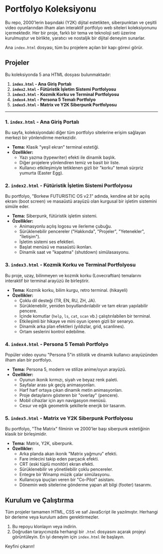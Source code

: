 # Portfolyo Koleksiyonu

Bu repo, 2000'lerin başındaki (Y2K) dijital estetikten, siberpunktan ve çeşitli video oyunlarından ilham alan interaktif portfolyo web siteleri koleksiyonunu içermektedir. Her bir proje, farklı bir tema ve teknoloji seti üzerine kurulmuştur ve birlikte, yaratıcı ve nostaljik bir dijital deneyim sunarlar.

Ana `index.html` dosyası, tüm bu projelere açılan bir kapı görevi görür.

## Projeler

Bu koleksiyonda 5 ana HTML dosyası bulunmaktadır:

1.  **`index.html` - Ana Giriş Portalı**
2.  **`index2.html` - Fütüristik İşletim Sistemi Portfolyosu**
3.  **`index3.html` - Kozmik Korku ve Terminal Portfolyosu**
4.  **`index4.html` - Persona 5 Temalı Portfolyo**
5.  **`index5.html` - Matrix ve Y2K Siberpunk Portfolyosu**

---

### 1. `index.html` - Ana Giriş Portalı

Bu sayfa, koleksiyondaki diğer tüm portfolyo sitelerine erişim sağlayan merkezi bir yönlendirme merkezidir.

-   **Tema:** Klasik "yeşil ekran" terminal estetiği.
-   **Özellikler:**
    -   Yazı yazma (typewriter) efekti ile dinamik başlık.
    -   Diğer projelere yönlendiren temiz ve basit bir liste.
    -   Kullanıcı etkileşimiyle tetiklenen gizli bir "korku" temalı sürpriz yumurta (Easter Egg).

### 2. `index2.html` - Fütüristik İşletim Sistemi Portfolyosu

Bu portfolyo, "Borkew FUTURISTIC OS v2.1" adında, kendine ait bir açılış ekranı (boot screen) ve masaüstü arayüzü olan kurgusal bir işletim sistemini simüle eder.

-   **Tema:** Siberpunk, fütüristik işletim sistemi.
-   **Özellikler:**
    -   Animasyonlu açılış logosu ve ilerleme çubuğu.
    -   Sürüklenebilir pencereler ("Hakkında", "Projeler", "Yetenekler", "İletişim").
    -   İşletim sistemi ses efektleri.
    -   Başlat menüsü ve masaüstü ikonları.
    -   Dinamik saat ve "kapatma" (shutdown) simülasasyonu.

### 3. `index3.html` - Kozmik Korku ve Terminal Portfolyosu

Bu proje, uzay, bilinmeyen ve kozmik korku (Lovecraftian) temalarını interaktif bir terminal arayüzü ile birleştirir.

-   **Tema:** Kozmik korku, bilim kurgu, retro terminal. (hikayeli)
-   **Özellikler:**
    -   Çoklu dil desteği (TR, EN, RU, ZH, JA).
    -   Sürüklenebilir, yeniden boyutlandırılabilir ve tam ekran yapılabilir pencere.
    -   İçinde komutlar (`help`, `ls`, `cat`, `scan` vb.) çalıştırılabilen bir terminal.
    -   Etkileşimli bir hikaye ve mini oyun içeren gizli bir senaryo.
    -   Dinamik arka plan efektleri (yıldızlar, grid, scanlines).
    -   Ortam seslerini kontrol edebilme.

### 4. `index4.html` - Persona 5 Temalı Portfolyo

Popüler video oyunu "Persona 5"in stilistik ve dinamik kullanıcı arayüzünden ilham alan bir portfolyo.

-   **Tema:** Persona 5, modern ve stilize anime/oyun arayüzü.
-   **Özellikler:**
    -   Oyunun ikonik kırmızı, siyah ve beyaz renk paleti.
    -   Sayfalar arası şık geçiş animasyonları.
    -   Harf harf ortaya çıkan dinamik metin animasyonları.
    -   Proje detaylarını gösteren bir "overlay" (pencere).
    -   Mobil cihazlar için ayrı navigasyon menüsü.
    -   Cesur ve eğik geometrik şekillerle enerjik bir tasarım.

### 5. `index5.html` - Matrix ve Y2K Siberpunk Portfolyosu

Bu portfolyo, "The Matrix" filminin ve 2000'ler başı siberpunk estetiğinin klasik bir birleşimidir.

-   **Tema:** Matrix, Y2K, siberpunk.
-   **Özellikler:**
    -   Arka planda akan ikonik "Matrix yağmuru" efekti.
    -   Fare imlecini takip eden parçacık efekti.
    -   CRT (eski tüplü monitör) ekran efekti.
    -   Sürüklenebilir ve yönetilebilir çoklu pencereler.
    -   Entegre bir Winamp müzik çalar simülasyonu.
    -   Kullanıcıya ipuçları veren bir "Co-Pilot" asistanı.
    -   Dönemin web sitelerine gönderme yapan alt bilgi (footer) tasarımı.

## Kurulum ve Çalıştırma

Tüm projeler tamamen HTML, CSS ve saf JavaScript ile yazılmıştır. Herhangi bir derleme veya kurulum adımı gerektirmezler.

1.  Bu repoyu klonlayın veya indirin.
2.  Doğrudan tarayıcınızda herhangi bir `.html` dosyasını açarak projeyi görüntüleyin. En iyi deneyim için `index.html` ile başlayın.

Keyfini çıkarın!
